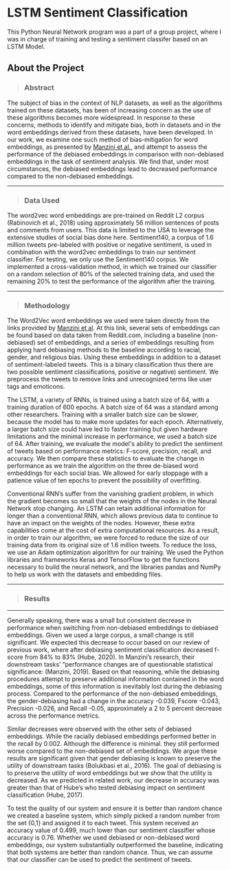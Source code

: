 # LSTM Sentiment Classification

This Python Neural Network program was a part of a group project, where I was in charge of training and testing a sentiment classifer based on an LSTM Model.

## About the Project


>### Abstract
The subject of bias in the context of NLP datasets, as well as the algorithms trained on these datasets, has been of increasing concern as the use of these algorithms becomes more widespread. In response to these concerns, methods to identify and mitigate bias, both in datasets and in the word embeddings derived from these datasets, have been developed. In our work, we examine one such method of bias-mitigation for word embeddings, as presented by [Manzini et al.](https://aclanthology.org/N19-1062.pdf), and attempt to assess the performance of the debiased embeddings in comparison with non-debiased embeddings in the task of sentiment analysis. We find that, under most circumstances, the debiased embeddings lead to decreased performance compared to the non-debiased embeddings.
___
>### Data Used
The word2vec word embeddings are pre-trained on Reddit L2 corpus (Rabinovich et al., 2018)  using approximately 56 million sentences of posts and comments from users. This data is limited to the USA to leverage the extensive studies of social bias done here. Sentiment140, a corpus of 1.6 million tweets pre-labeled with positive or negative sentiment, is used in combination with the word2vec embeddings to train our sentiment classifier. For testing, we only use the Sentiment140 corpus. We implemented a cross-validation method, in which we trained our classifier on a random selection of 80\% of the selected training data,  and used the remaining 20\% to test the performance of the algorithm after the training.
___
>### Methodology
The Word2Vec word embeddings we used were taken directly from the links provided by [Manzini et al](https://github.com/TManzini/DebiasMulticlassWordEmbedding). At this link, several sets of embeddings can be found based on data taken from Reddit.com, including a baseline (non-debiased) set of embeddings, and a series of embeddings resulting from applying hard debiasing methods to the baseline according to racial, gender, and religious bias. Using these embeddings in addition to a dataset of sentiment-labeled tweets. This is a binary classification thus there are two possible sentiment classifications, positive or negative) sentiment. We  preprocess the tweets to remove links and unrecognized terms like user tags and emoticons. 

The LSTM, a variety of RNNs, is trained using a batch size of 64, with a training duration of 600 epochs. A batch size of 64 was a standard among other researchers. Training with a smaller batch size can be slower, because the model has to make more updates for each epoch. Alternatively, a larger batch size could have led to faster training but given hardware limitations and the minimal increase in performance, we used a batch size of 64. After training, we evaluate the model's ability to predict the sentiment of tweets based on performance metrics: F-score, precision, recall, and accuracy. We then compare these statistics to evaluate the change in performance as we train the algorithm on the three de-biased word embeddings for each social bias. We allowed for early stoppage with a patience value of ten epochs to prevent the possibility of overfitting.

Conventional RNN’s suffer from the vanishing gradient problem, in which the gradient becomes so small that the weights of the nodes in the Neural Network stop changing. An LSTM can retain additional information for longer than a conventional RNN, which allows previous data to continue to have an impact on the weights of the nodes. However, these extra capabilities come at the cost of extra computational resources. As a result, in order to train our algorithm, we were forced to reduce the size of our training data from its original size of 1.6 million tweets. To reduce the loss, we use an Adam optimization algorithm for our training. We used the Python libraries and frameworks Keras and TensorFlow to get the functions necessary to build the neural network, and the libraries pandas and NumPy to help us work with the datasets and embedding files.
___
>### Results
___
Generally speaking, there was a small but consistent decrease in performance when switching from non-debiased embeddings to debiased embeddings. Given we used a large corpus, a small change is still significant. We expected this decrease to occur based on our review of previous work, where after debiasing sentiment classification decreased f-score from 84\% to 83\% (Hube, 2020). In Manzini’s research, their downstream tasks’ “performance changes are of questionable statistical significance: (Manzini, 2019). Based on that reasoning, while the debiasing procedures attempt to preserve additional information contained in the word embeddings, some of this information is inevitably lost during the debiasing process. Compared to the performance of the non-debiased embeddings, the gender-debiasing had a change in the accuracy -0.039, Fscore -0.043, Precision -0.026, and Recall -0.05, approximately a 2 to 5 percent decrease across the performance metrics. 

Similar decreases were observed with the other sets of debiased embeddings. While the racially debiased embeddings performed better in the recall by 0.002. Although the difference is minimal. they still performed worse compared to the non-debiased set of embeddings. We argue these results are significant given that gender debiasing is known to preserve the utility of downstream tasks (Bolukbasi et al., 2016). The goal of debiasing is to preserve the utility of word embeddings but we show that the utility is decreased. As we predicted in related work, our decrease in accuracy was greater than that of Hube’s who tested debiasing impact on sentiment classification (Hube, 2017). 

To test the quality of our system and ensure it is better than random chance we created a baseline system, which simply picked a random number from the set {0,1} and assigned it to each tweet. This system received an accuracy value of 0.499, much lower than our sentiment classifier whose accuracy is 0.76. Whether we used debiased or non-debiased word embeddings, our system substantially outperformed the baseline, indicating that both systems are better than random chance. Thus, we can assume that our classifier can be used to predict the sentiment of tweets.
